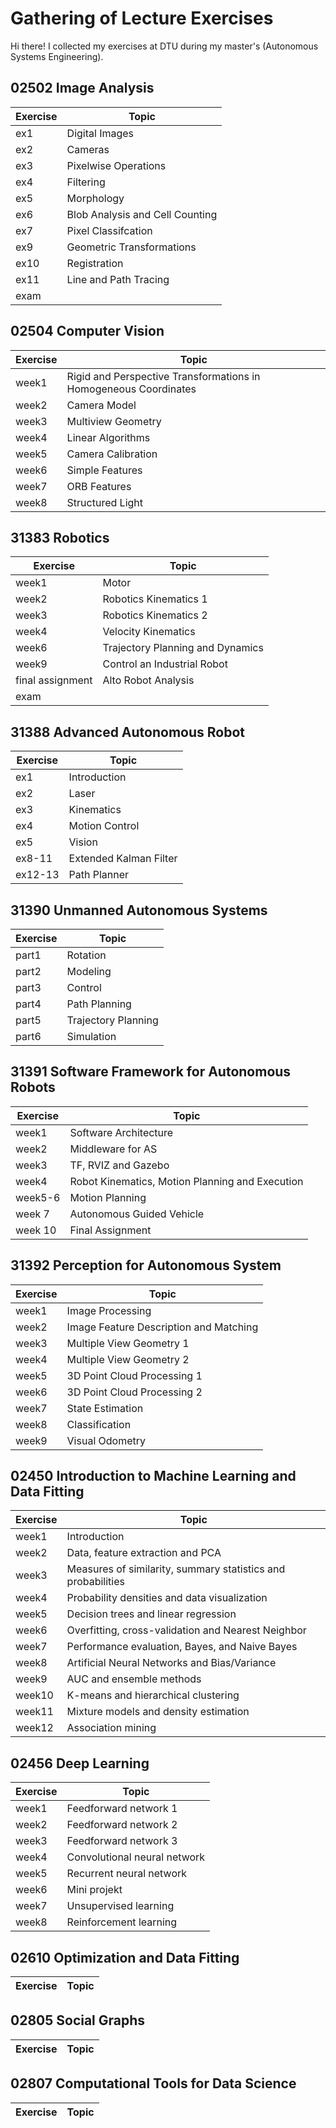 # Gathering of Lecture Exercises
Hi there! I collected my exercises at DTU during my master's (Autonomous Systems Engineering). 

## 02502 Image Analysis
| Exercise   | Topic |
| ---------- | --- |
| ex1 |  Digital Images |
| ex2 |  Cameras|
| ex3|	Pixelwise Operations|
|ex4|	Filtering|
|ex5|Morphology|
|ex6|Blob Analysis and Cell Counting|
|ex7|Pixel Classifcation|
|ex9|Geometric Transformations| 
|ex10|Registration|
|ex11|Line and Path Tracing|
|exam||
## 02504 Computer Vision
| Exercise   | Topic |
| ---------- | --- |
| week1 |  Rigid and Perspective Transformations in Homogeneous Coordinates |
| week2 |  	Camera Model|
| week3|	Multiview Geometry|
|week4|	Linear Algorithms|
|week5|Camera Calibration|
|week6|Simple Features|
|week7|ORB Features|
|week8|Structured Light| 
## 31383 Robotics
| Exercise   | Topic |
| ---------- | --- |
| week1 |  Motor |
| week2 |  Robotics Kinematics 1 |
| week3| Robotics Kinematics 2|
|week4|	Velocity Kinematics|
|week6|Trajectory Planning and Dynamics|
|week9|Control an Industrial Robot|
|final assignment|Alto Robot Analysis|
|exam|| 
## 31388  Advanced Autonomous Robot
| Exercise   | Topic |
| ---------- | --- |
| ex1 |  Introduction |
| ex2 |  Laser |
| ex3|Kinematics|
|ex4|Motion Control|
|ex5|Vision|
|ex8-11|Extended Kalman Filter|
|ex12-13|Path Planner|
## 31390 Unmanned Autonomous Systems
| Exercise   | Topic |
| ---------- | --- |
| part1 | Rotation  |
| part2 | Modeling|
| part3| Control|
| part4|Path Planning|
|part5|Trajectory Planning|
|part6|Simulation|
## 31391 Software Framework for Autonomous Robots
| Exercise   | Topic |
| ---------- | --- |
| week1| Software Architecture|
|week2|Middleware for AS|
|week3|TF, RVIZ and Gazebo|
|week4|Robot Kinematics, Motion Planning and Execution|
|week5-6|Motion Planning|
|week 7|Autonomous Guided Vehicle|
|week 10| Final Assignment|
## 31392 Perception for Autonomous System
| Exercise   | Topic |
| ---------- | --- |
| week1 |  Image Processing |
| week2 |  	Image Feature Description and Matching|
| week3|	Multiple View Geometry 1|
|week4|	Multiple View Geometry 2|
|week5|3D Point Cloud Processing 1|
|week6|3D Point Cloud Processing 2|
|week7|State Estimation|
|week8|Classification|
|week9|Visual Odometry|  
## 02450 Introduction to Machine Learning and Data Fitting
| Exercise   | Topic |
| ---------- | --- |
| week1 |  Introduction |
| week2 |  	Data, feature extraction and PCA|
| week3|	Measures of similarity, summary statistics and probabilities|
|week4|	Probability densities and data visualization|
|week5|Decision trees and linear regression|
|week6|Overfitting, cross-validation and Nearest Neighbor|
|week7|Performance evaluation, Bayes, and Naive Bayes|
|week8|Artificial Neural Networks and Bias/Variance|
|week9|AUC and ensemble methods| 
|week10|K-means and hierarchical clustering| 
|week11|Mixture models and density estimation| 
|week12|Association mining| 
## 02456 Deep Learning
| Exercise   | Topic |
| ---------- | --- |
| week1 |  Feedforward network 1|
| week2 |  Feedforward network 2|
| week3|   Feedforward network 3|
|week4|	Convolutional neural network|
|week5|Recurrent neural network|
|week6|Mini projekt|
|week7|Unsupervised learning|
|week8|Reinforcement learning|
## 02610 Optimization and Data Fitting
| Exercise   | Topic |
| ---------- | --- |
## 02805 Social Graphs
| Exercise   | Topic |
| ---------- | --- |
## 02807 Computational Tools for Data Science
| Exercise   | Topic |
| ---------- | --- |



